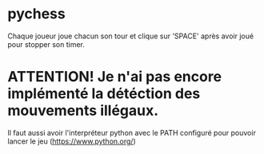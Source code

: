 # pychess

Chaque joueur joue chacun son tour et clique sur 'SPACE' après avoir joué pour stopper son timer.

ATTENTION! Je n'ai pas encore implémenté la détéction des mouvements illégaux.
===========

Il faut aussi avoir l'interpréteur python avec le PATH configuré pour pouvoir lancer le jeu (https://www.python.org/)
